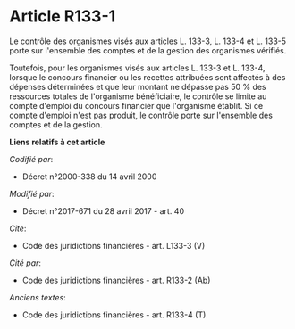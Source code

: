 # Article R133-1

Le contrôle des organismes visés aux articles L. 133-3, L. 133-4 et L. 133-5 porte sur l'ensemble des comptes et de la
gestion des organismes vérifiés. 

Toutefois, pour les organismes visés aux articles L. 133-3 et L. 133-4, lorsque le concours financier ou les recettes
attribuées sont affectés à des dépenses déterminées et que leur montant ne dépasse pas 50 % des ressources totales de
l'organisme bénéficiaire, le contrôle se limite au compte d'emploi du concours financier que l'organisme établit. Si ce
compte d'emploi n'est pas produit, le contrôle porte sur l'ensemble des comptes et de la gestion.

**Liens relatifs à cet article**

_Codifié par_:

  - Décret n°2000-338 du 14 avril 2000

_Modifié par_:

  - Décret n°2017-671 du 28 avril 2017 - art. 40

_Cite_:

  - Code des juridictions financières - art. L133-3 (V)

_Cité par_:

  - Code des juridictions financières - art. R133-2 (Ab)

_Anciens textes_:

  - Code des juridictions financières - art. R133-4 (T)
